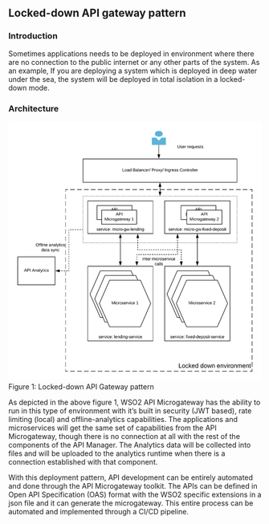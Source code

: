 ## Locked-down API gateway pattern

### Introduction
Sometimes applications needs to be deployed in environment where there are no connection to the public internet or any other parts of the system. As an example, If you are deploying a system which is deployed in deep water under the sea, the system will be deployed in total isolation in a locked-down mode. 

### Architecture

![Locked-down API gateway pattern](Microgateway-Pattern2-Locked-Down-Gateway.png)
Figure 1: Locked-down API Gateway pattern

As depicted in the above figure 1, WSO2 API Microgateway has the ability to run in this type of environment with it’s built in security (JWT based), rate limiting (local) and offline-analytics capabilities. The applications and microservices will get the same set of capabilities from the API Microgateway, though there is no connection at all with the rest of the components of the API Manager. The Analytics data will be collected into files and will be uploaded to the analytics runtime when there is a connection established with that component.

With this deployment pattern, API development can be entirely automated and done through the API Microgateway toolkit. The APIs can be defined in Open API Specification (OAS) format with the WSO2 specific extensions in a json file and it can generate the microgateway. This entire process can be automated and implemented through a CI/CD pipeline.

